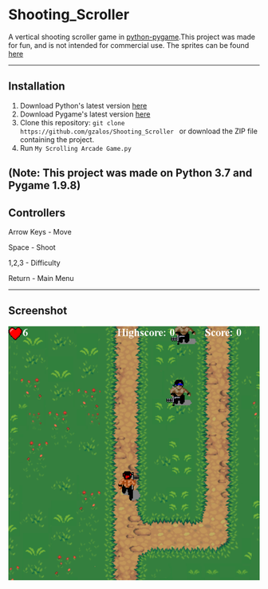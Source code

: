 # Shooting_Scroller
A vertical shooting scroller game in [python-pygame](https://www.pygame.org/news).This project was made for fun, and is not intended for commercial use.
The sprites can be found [here](https://www.spriters-resource.com/arcade/ikariwarriors/sheet/27197/)

---


## Installation
1) Download Python's latest version [here](https://www.python.org/)
2) Download Pygame's latest version [here](https://www.pygame.org/news)
3) Clone this repository: ```git clone https://github.com/gzalos/Shooting_Scroller ``` or download the ZIP file containing the project.
4) Run ```My Scrolling Arcade Game.py```

(Note: This project was made on Python 3.7 and Pygame 1.9.8)
---
## Controllers
Arrow Keys - Move

Space      - Shoot

1,2,3      - Difficulty

Return     - Main Menu

---
## Screenshot
![Alt text](Screenshot_1.png)
